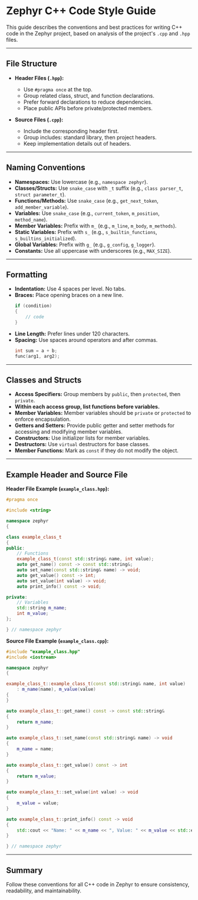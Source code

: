 # Zephyr C++ Code Style Guide

This guide describes the conventions and best practices for writing C++ code in the Zephyr project, based on analysis of the project's `.cpp` and `.hpp` files.

---

## File Structure

- **Header Files (`.hpp`):**
  - Use `#pragma once` at the top.
  - Group related class, struct, and function declarations.
  - Prefer forward declarations to reduce dependencies.
  - Place public APIs before private/protected members.

- **Source Files (`.cpp`):**
  - Include the corresponding header first.
  - Group includes: standard library, then project headers.
  - Keep implementation details out of headers.

---

## Naming Conventions

- **Namespaces:** Use lowercase (e.g., `namespace zephyr`).
- **Classes/Structs:** Use `snake_case` with `_t` suffix (e.g., `class parser_t`, `struct parameter_t`).
- **Functions/Methods:** Use `snake_case` (e.g., `get_next_token`, `add_member_variable`).
- **Variables:** Use `snake_case` (e.g., `current_token`, `m_position`, `method_name`).
- **Member Variables:** Prefix with `m_` (e.g., `m_line`, `m_body`, `m_methods`).
- **Static Variables:** Prefix with `s_` (e.g., `s_builtin_functions`, `s_builtins_initialized`).
- **Global Variables:** Prefix with `g_` (e.g., `g_config`, `g_logger`).
- **Constants:** Use all uppercase with underscores (e.g., `MAX_SIZE`).

---

## Formatting

- **Indentation:** Use 4 spaces per level. No tabs.
- **Braces:** Place opening braces on a new line.
  ```cpp
  if (condition) 
  {
      // code
  }
  ```
- **Line Length:** Prefer lines under 120 characters.
- **Spacing:** Use spaces around operators and after commas.
  ```cpp
  int sum = a + b;
  func(arg1, arg2);
  ```

---

## Classes and Structs

- **Access Specifiers:** Group members by `public`, then `protected`, then `private`.
- **Within each access group, list functions before variables.**
- **Member Variables:** Member variables should be `private` or `protected` to enforce encapsulation.
- **Getters and Setters:** Provide public getter and setter methods for accessing and modifying member variables.
- **Constructors:** Use initializer lists for member variables.
- **Destructors:** Use `virtual` destructors for base classes.
- **Member Functions:** Mark as `const` if they do not modify the object.

---

## Example Header and Source File

**Header File Example (`example_class.hpp`):**

```cpp
#pragma once

#include <string>

namespace zephyr
{

class example_class_t
{
public:
    // Functions
    example_class_t(const std::string& name, int value);
    auto get_name() const -> const std::string&;
    auto set_name(const std::string& name) -> void;
    auto get_value() const -> int;
    auto set_value(int value) -> void;
    auto print_info() const -> void;

private:
    // Variables
    std::string m_name;
    int m_value;
};

} // namespace zephyr
```

**Source File Example (`example_class.cpp`):**

```cpp
#include "example_class.hpp"
#include <iostream>

namespace zephyr
{

example_class_t::example_class_t(const std::string& name, int value)
    : m_name(name), m_value(value)
{
}

auto example_class_t::get_name() const -> const std::string&
{
    return m_name;
}

auto example_class_t::set_name(const std::string& name) -> void
{
    m_name = name;
}

auto example_class_t::get_value() const -> int
{
    return m_value;
}

auto example_class_t::set_value(int value) -> void
{
    m_value = value;
}

auto example_class_t::print_info() const -> void
{
    std::cout << "Name: " << m_name << ", Value: " << m_value << std::endl;
}

} // namespace zephyr
```

---

## Summary

Follow these conventions for all C++ code in Zephyr to ensure consistency, readability, and maintainability.
